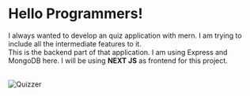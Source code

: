 <h1>Hello Programmers!</h1>
<p>I always wanted to develop an quiz application with mern. I am trying to include all the intermediate features to it. <br/>
This is the backend part of that application. I am using Express and MongoDB here. I will be using <strong>NEXT JS</strong> as frontend for this project.
</p> <br/>
<img src="https://i.imgur.com/Mknvqaq.jpg" alt="Quizzer" />
